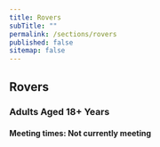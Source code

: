 ```yaml
---
title: Rovers
subTitle: ""
permalink: /sections/rovers
published: false
sitemap: false
---
```


## Rovers
### Adults Aged 18+ Years
#### Meeting times: Not currently meeting
